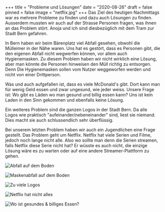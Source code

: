 +++
title = "Probleme und Lösungen"
date = "2020-08-26"
draft = false
pinned = false
image = "netflix.jpg"
+++
Das Ziel des heutigen Nachmittags war es mehrere Probleme zu finden und dazu auch Lösungen zu finden. Ausserdem mussten wir auch auf der Strasse Personen fragen, was ihnen an das Problem stört. Anoja und ich sind diesbezüglich mit dem Tram zur Stadt Bern gefahren.

In Bern haben wir beim Bärenplatz viel Abfall gesehen, obwohl die Mülleimer in der Nähe waren. Uns hat es gestört, dass es Personen gibt, die den eigenen Abfall nicht wegwerfen können, vor allem auch Hygienemasken. Zu diesem Problem haben wir nicht wirklich eine Lösung, aber man könnte die Personen hinweisen den Müll richtig zu entsorgen. Denn Die Hygienemasken sollen vom Nutzer weggeworfen werden und nicht von einer Drittperson.

Was und auch aufgefallen ist, dass es viele McDonald's gibt. Dort kann man für wenig Geld essen und zwar ungesund, wie jeder weiss. Unsere Frage ist: Wo gibt es Läden wo man gesund und billig essen kann? Uns ist kein Laden in den Sinn gekommen und ebenfalls keine Lösung.

Ein weiteres Problem sind die ganzen Logos in der Stadt Bern. Da alle Logos wie praktisch "aufeinander/nebeneinander" sind, liest sie niemand. Dies macht sie auch schlussendlich sehr überflüssig.

Bei unserem letzten Problem haben wir auch ein Jugendlichen eine Frage gestellt. Das Problem geht um Netflix. Netflix hat viele Serien und Filme, jedoch noch lange nicht alle. Also wo sollte man denn die Serien streamen, falls Netflix diese Serie nicht hat? Er wüsste es auch nicht, die einzige Lösung wäre es zu warten oder auf eine andere Streamer-Plattform zu gehen.

![Abfall auf dem Boden](microsoftteams-image.png)

![Maskenabfall auf dem Boden](microsoftteams-image-1-.png)

![Zu viele Logos](logos.png)

![Netflix hat nicht alles](netflix.png)

![Wo ist gesundes & billiges Essen?](mc-wo-ist-healthy-food.png)